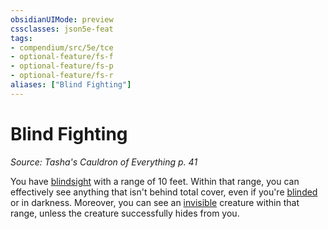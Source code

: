 ```yaml
---
obsidianUIMode: preview
cssclasses: json5e-feat
tags:
- compendium/src/5e/tce
- optional-feature/fs-f
- optional-feature/fs-p
- optional-feature/fs-r
aliases: ["Blind Fighting"]
---
```

# Blind Fighting
*Source: Tasha's Cauldron of Everything p. 41*  

You have [blindsight](/3-Mechanics/CLI/rules/senses.md#blindsight) with a range of 10 feet. Within that range, you can effectively see anything that isn't behind total cover, even if you're [blinded](/3-Mechanics/CLI/rules/conditions.md#blinded) or in darkness. Moreover, you can see an [invisible](/3-Mechanics/CLI/rules/conditions.md#invisible) creature within that range, unless the creature successfully hides from you.